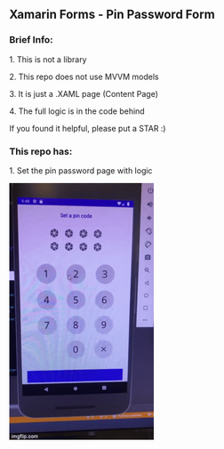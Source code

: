 ## Xamarin Forms - Pin Password Form
### Brief Info:
<p>1. This is not a library </p>   
<p>2. This repo does not use MVVM models </p>
<p>3. It is just a .XAML page (Content Page)</p>
<p>4. The full logic is in the code behind</p>
<p>If you found it helpful, please put a STAR :) </p>

### This repo has:
<p>1. Set the pin password page with logic </p>
<img src="xamarinPinView.gif" />
